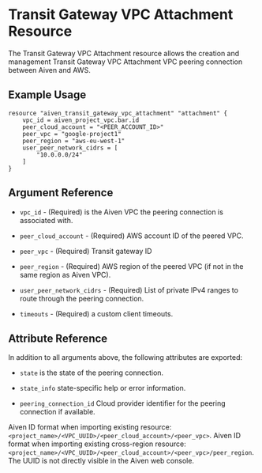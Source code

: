 # Transit Gateway VPC Attachment Resource

The Transit Gateway VPC Attachment resource allows the creation and management Transit 
Gateway VPC Attachment VPC peering connection between Aiven and AWS.  

## Example Usage

```hcl
resource "aiven_transit_gateway_vpc_attachment" "attachment" {
    vpc_id = aiven_project_vpc.bar.id
    peer_cloud_account = "<PEER_ACCOUNT_ID>"
    peer_vpc = "google-project1"
    peer_region = "aws-eu-west-1"
    user_peer_network_cidrs = [ 
        "10.0.0.0/24" 
    ]
}
```

## Argument Reference

* `vpc_id` - (Required) is the Aiven VPC the peering connection is associated with.

* `peer_cloud_account` - (Required) AWS account ID of the peered VPC.

* `peer_vpc` - (Required) Transit gateway ID

* `peer_region` - (Required) AWS region of the peered VPC (if not in the same region as Aiven VPC).

* `user_peer_network_cidrs` - (Required) List of private IPv4 ranges to route through the peering connection.

* `timeouts` - (Required) a custom client timeouts.

## Attribute Reference

In addition to all arguments above, the following attributes are exported:

* `state` is the state of the peering connection.

* `state_info` state-specific help or error information.

* `peering_connection_id` Cloud provider identifier for the peering connection if available.

Aiven ID format when importing existing resource: `<project_name>/<VPC_UUID>/<peer_cloud_account>/<peer_vpc>`.
Aiven ID format when importing existing cross-region resource: `<project_name>/<VPC_UUID>/<peer_cloud_account>/<peer_vpc>/peer_region`.
The UUID is not directly visible in the Aiven web console.

